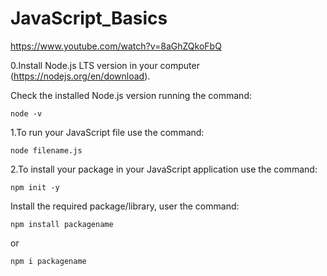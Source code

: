 # JavaScript_Basics

https://www.youtube.com/watch?v=8aGhZQkoFbQ

0.Install Node.js LTS version in your computer (https://nodejs.org/en/download).

Check the installed Node.js version running the command:
```
node -v
```
1.To run your JavaScript file use the command:
```
node filename.js
```

2.To install your package in your JavaScript application use the command: 

```
npm init -y
```

Install the required package/library, user the command:

```
npm install packagename
```
or
```
npm i packagename
```
